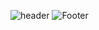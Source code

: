 ![header](https://capsule-render.vercel.app/api?type=waving&color=auto&height=200&section=header&text=안녕하세요&fontSize=40)
![Footer](https://capsule-render.vercel.app/api?type=waving&color=auto&height=200&section=footer)
<!--
**crayon18/crayon18** is a ✨ _special_ ✨ repository because its `README.md` (this file) appears on your GitHub profile.

Here are some ideas to get you started:

- 🔭 I’m currently working on ...
- 🌱 I’m currently learning ...
- 👯 I’m looking to collaborate on ...
- 🤔 I’m looking for help with ...
- 💬 Ask me about ...
- 📫 How to reach me: ...
- 😄 Pronouns: ...
- ⚡ Fun fact: ...
-->
